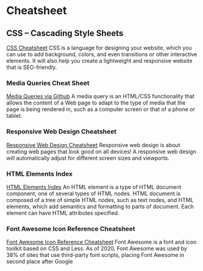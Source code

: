 # Cheatsheet

## CSS – Cascading Style Sheets

[CSS Cheatsheet](https://www.hostinger.com/tutorials/css-cheat-sheet) CSS is a language for designing  your website, which you can use to add background, colors, and even transitions or other interactive elements. It will also help you create a lightweight and responsive website that is SEO-friendly.

### Media Queries Cheat Sheet

[Media Queries via Github](https://gist.github.com/bartholomej/8415655) A media query is an HTML/CSS functionality that allows the content of a Web page to adapt to the type of media that the page is being rendered in, such as a computer screen or that of a phone or tablet.

### Responsive Web Design Cheatsheet

[Responsive Web Design Cheatsheet](https://www.uxpin.com/studio/blog/responsive-web-design-cheat-sheet/)
Responsive web design is about creating web pages that look good on all devices!
A responsive web design will automatically adjust for different screen sizes and viewports.

### HTML Elements Index

[HTML Elements Index](https://meiert.com/en/indices/html-elements/) An HTML element is a type of HTML document component, one of several types of HTML nodes. HTML document is composed of a tree of simple HTML nodes, such as text nodes, and HTML elements, which add semantics and formatting to parts of document. Each element can have HTML attributes specified.

### Font Awesome Icon Reference Cheatsheet

[Font Awesome Icon Reference Cheatsheet](https://fontawesome.com/v5/cheatsheet) Font Awesome is a font and icon toolkit based on CSS and Less. As of 2020, Font Awesome was used by 38% of sites that use third-party font scripts, placing Font Awesome in second place after Google

